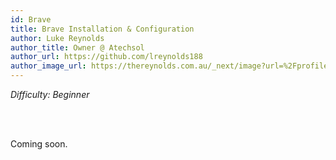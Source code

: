 ```yaml
---
id: Brave
title: Brave Installation & Configuration
author: Luke Reynolds
author_title: Owner @ Atechsol
author_url: https://github.com/lreynolds188
author_image_url: https://thereynolds.com.au/_next/image?url=%2Fprofile.jpg&w=256&q=75
---
```


<i>Difficulty: Beginner</i>

<br/><br/>

Coming soon.
